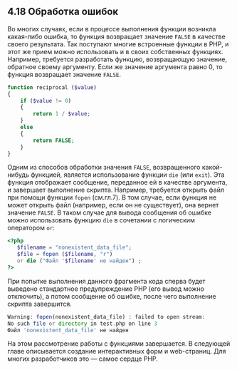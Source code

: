 ## 4.18 Обработка ошибок
Во многих случаях, если в процессе выполнения функции возникла 
какая-либо ошибка, то функция возвращает значение `FALSE` в качестве своего результата. Так поступают многие встроенные функции в РНР, и этот же прием можно использовать и в своих собственных функциях. Например, требуется разработать функцию, возвращающую значение, обратное своему аргументу. Если же значение аргумента равно 0, то функция возвращает значение `FALSE`.
```php
function reciprocal ($value)
{
    if ($value != 0)
    {
        return 1 / $value;
    }
    else
    {
        return FALSE;
    }
}
```
Одним из способов обработки значения `FALSE`, возвращенного какой-нибудь
функцией, является использование функции `die` (или `exit`). Эта функция 
отображает сообщение, переданное ей в качестве аргумента, и завершает 
выполнение скрипта. Например, требуется открыть файл при помощи функции `fopen` (см.гл.7). В том случае, если функция не может открыть файл (например, если он не существует), она вернет значение `FALSE`. В таком случае для вывода сообщения об ошибке можно использовать функцию `die` в сочетании с логическим оператором `or`:
```php
<?php
   $filename = "nonexistent_data_file";
   $file = fopen ($filename, "r")
   or die ("Файл '$filename' не найден") ;
?>
```
При попытке выполнения данного фрагмента кода сперва будет выведено
стандартное предупреждение РНР (его вывод можно отключить), а потом 
сообщение об ошибке, после чего выполнение скрипта завершится.
```php
Warning: fopen(nonexistent_data_file) : failed to open stream:  
No such file or directory in test.php on line 3  
Файл 'nonexistent_data_file' не найден  
```
На этом рассмотрение работы с функциями завершается. В следующей главе
описывается создание интерактивных форм и web-страниц. Для многих 
разработчиков это — самое сердце РНР.
